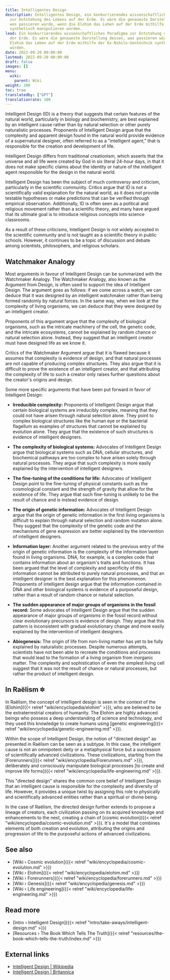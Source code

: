 ```yaml
---
title: Intelligentes Design
description: Intelligentes Design, ein konkurrierendes wissenschaftliches Paradigma
  zur Entstehung des Lebens auf der Erde. Es wäre die genaueste Darstellung dessen,
  was passieren würde, wenn die Elohim das Leben auf der Erde mithilfe der Ex-Nihilo-Gentechnik
  synthetisch manipulieren würden.
lead: Ein konkurrierendes wissenschaftliches Paradigma zur Entstehung des Lebens auf
  der Erde. Es wäre die genaueste Darstellung dessen, was passieren würde, wenn die
  Elohim das Leben auf der Erde mithilfe der Ex-Nihilo-Gentechnik synthetisch manipulieren
  würden.
date: 2022-09-20 00:00:00
lastmod: 2022-09-20 00:00:00
draft: false
images: []
menu:
  wiki:
    parent: Wiki
weight: 200
toc: true
translatedby: ["GPT"]
translationrate: 100
---
```


Intelligent Design (ID) is a theory that suggests that certain features of the natural world, particularly in biology and biochemistry, are best explained by an intelligent cause rather than by natural selection or other purely naturalistic processes. Proponents of Intelligent Design argue that the complexity and apparent design found in the natural world provide evidence of a supernatural designer, often referred to as a "intelligent agent," that is responsible for the creation and development of life.

Intelligent Design differs from traditional creationism, which asserts that the universe and all life were created by God in six literal 24-hour days, in that it does not make specific claims about the identity or nature of the intelligent agent responsible for the design in the natural world.

Intelligent Design has been the subject of much controversy and criticism, particularly in the scientific community. Critics argue that ID is not a scientifically valid explanation for the natural world, as it does not provide testable hypotheses or make predictions that can be verified through empirical observation. Additionally, ID is often seen as a political and religious movement rather than a scientific theory, and many have argued that its ultimate goal is to introduce religious concepts into science classrooms.

As a result of these criticisms, Intelligent Design is not widely accepted in the scientific community and is not taught as a scientific theory in public schools. However, it continues to be a topic of discussion and debate among scientists, philosophers, and religious scholars.

## Watchmaker Analogy

Most arguments in favour of Intelligent Design can be summarized with the Watchmaker Analogy. The Watchmaker Analogy, also known as the Argument from Design, is often used to support the idea of Intelligent Design. The argument goes as follows: if we come across a watch, we can deduce that it was designed by an intelligent watchmaker rather than being formed randomly by natural forces. In the same way, when we look at the complexity of living organisms, we can deduce that they were designed by an intelligent creator.

Proponents of this argument argue that the complexity of biological organisms, such as the intricate machinery of the cell, the genetic code, and the intricate ecosystems, cannot be explained by random chance or natural selection alone. Instead, they suggest that an intelligent creator must have designed life as we know it.

Critics of the Watchmaker Argument argue that it is flawed because it assumes that complexity is evidence of design, and that natural processes are not capable of producing complex structures. They also argue that it is difficult to prove the existence of an intelligent creator, and that attributing the complexity of life to such a creator only raises further questions about the creator's origins and design.

Some more specific arguments that have been put forward in favor of Intelligent Design:

- **Irreducible complexity:** Proponents of Intelligent Design argue that certain biological systems are irreducibly complex, meaning that they could not have arisen through natural selection alone. They point to complex biological structures like the human eye or the bacterial flagellum as examples of structures that cannot be explained by evolution alone. They argue that the existence of such structures is evidence of intelligent designers.

- **The complexity of biological systems:** Advocates of Intelligent Design argue that biological systems such as DNA, cellular structures, and biochemical pathways are too complex to have arisen solely through natural processes. They argue that such complexity is more easily explained by the intervention of intelligent designers.

- **The fine-tuning of the conditions for life:** Advocates of Intelligent Design point to the fine-tuning of physical constants such as the cosmological constant and the strength of gravity that allow for the existence of life. They argue that such fine-tuning is unlikely to be the result of chance and is instead evidence of design.

- **The origin of genetic information:** Advocates of Intelligent Design argue that the origin of genetic information in the first living organisms is difficult to explain through natural selection and random mutation alone. They suggest that the complexity of the genetic code and the mechanisms of gene expression are better explained by the intervention of intelligent designers.

- **Information layer:** Another argument related to the previous entry of the origin of genetic information is the complexity of the information layer found in living organisms. DNA, for example, is a complex code that contains information about an organism's traits and functions. It has been argued that the level of complexity and specificity of this information cannot be attributed to purely natural processes, and that an intelligent designer is the best explanation for this phenomenon. Proponents of intelligent design argue that the information contained in DNA and other biological systems is evidence of a purposeful design, rather than a result of random chance or natural selection.

- **The sudden appearance of major groups of organisms in the fossil record:** Some advocates of Intelligent Design argue that the sudden appearance of major groups of organisms in the fossil record without clear evolutionary precursors is evidence of design. They argue that this pattern is inconsistent with gradual evolutionary change and more easily explained by the intervention of intelligent designers.

- **Abiogenesis:** The origin of life from non-living matter has yet to be fully explained by naturalistic processes. Despite numerous attempts, scientists have not been able to recreate the conditions and processes that would lead to the formation of a living organism from inorganic matter. The complexity and sophistication of even the simplest living cell suggest that it was not the result of chance or natural processes, but rather the product of intelligent design.

## In Raëlism 🔯

In Raëlism, the concept of intelligent design is seen in the context of the [Elohim]({{< relref "wiki/encyclopedia/elohim" >}}), who are believed to be the extraterrestrial creators of humanity. The Elohim are highly advanced beings who possess a deep understanding of science and technology, and they used this knowledge to create humans using [genetic engineering]({{< relref "wiki/encyclopedia/genetic-engineering.md" >}}).

Within the scope of Intelligent Design, the notion of "directed design" as presented in Raëlism can be seen as a subtype. In this case, the intelligent cause is not an omnipotent deity or a metaphysical force but a succession of scientifically advanced civilizations. These civilizations, starting from the [Forerunners]({{< relref "wiki/encyclopedia/Forerunners.md" >}}), deliberately and consciously manipulate biological processes [to create and improve life forms]({{< relref "wiki/encyclopedia/life-engineering.md" >}}).

This "directed design" shares the common core belief of Intelligent Design that an intelligent cause is responsible for the complexity and diversity of life. However, it provides a unique twist by assigning this role to physically and scientifically advanced entities rather than a spiritual or divine being.

In the case of Raëlism, the directed design further extends to propose a lineage of creators, each civilization passing on its acquired knowledge and enhancements to the next, creating a chain of [cosmic evolution]({{< relref "wiki/encyclopedia/cosmic-evolution.md" >}}). It's a model that combines elements of both creation and evolution, attributing the origins and progression of life to the purposeful actions of advanced civilizations.

## See also

- [Wiki › Cosmic evolution]({{< relref "wiki/encyclopedia/cosmic-evolution.md" >}})
- [Wiki › Elohim]({{< relref "wiki/encyclopedia/elohim.md" >}})
- [Wiki › Forerunners]({{< relref "wiki/encyclopedia/forerunners.md" >}})
- [Wiki › Genesis]({{< relref "wiki/encyclopedia/genesis.md" >}})
- [Wiki › Life engineering]({{< relref "wiki/encyclopedia/life-engineering.md" >}})

## Read more

- [Intro › Intelligent Design]({{< relref "intro/take-aways/intelligent-design.md" >}})
- [Resources › The Book Which Tells The Truth]({{< relref "resources/the-book-which-tells-the-truth/index.md" >}})

## External links

- [Intelligent Design | Wikipedia](https://en.wikipedia.org/wiki/Intelligent_design)
- [Intelligent Design | Britannica](https://www.britannica.com/topic/intelligent-design)
